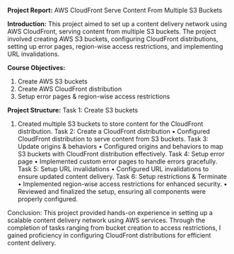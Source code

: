 **Project Report:** AWS CloudFront Serve Content From Multiple S3 Buckets

**Introduction:**
This project aimed to set up a content delivery network using AWS CloudFront, serving content from multiple S3 buckets. The project involved creating AWS S3 buckets, configuring CloudFront distributions, setting up error pages, region-wise access restrictions, and implementing URL invalidations.

**Course Objectives:**
1.	Create AWS S3 buckets
2.	Create AWS CloudFront distribution
3.	Setup error pages & region-wise access restrictions

**Project Structure:**
Task 1: Create S3 buckets
1.  Created multiple S3 buckets to store content for the CloudFront distribution.
Task 2: Create a CloudFront distribution
•	Configured CloudFront distribution to serve content from S3 buckets.
Task 3: Update origins & behaviors
•	Configured origins and behaviors to map S3 buckets with CloudFront distribution effectively.
Task 4: Setup error page
•	Implemented custom error pages to handle errors gracefully.
Task 5: Setup URL invalidations
•	Configured URL invalidations to ensure updated content delivery.
Task 6: Setup restrictions & Terminate
•	Implemented region-wise access restrictions for enhanced security.
•	Reviewed and finalized the setup, ensuring all components were properly configured.

Conclusion:
This project provided hands-on experience in setting up a scalable content delivery network using AWS services. Through the completion of tasks ranging from bucket creation to access restrictions, I gained proficiency in configuring CloudFront distributions for efficient content delivery.

